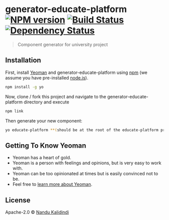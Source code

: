 # generator-educate-platform [![NPM version][npm-image]][npm-url] [![Build Status][travis-image]][travis-url] [![Dependency Status][daviddm-image]][daviddm-url]
> Component generator for university project

## Installation

First, install [Yeoman](http://yeoman.io) and generator-educate-platform using [npm](https://www.npmjs.com/) (we assume you have pre-installed [node.js](https://nodejs.org/)).

```bash
npm install -g yo
```

Now, clone / fork this project and navigate to the generator-educate-platform directory and execute

```bash
npm link
```

Then generate your new component:

```bash
yo educate-platform **(should be at the root of the educate-platform project)**
```

## Getting To Know Yeoman

 * Yeoman has a heart of gold.
 * Yeoman is a person with feelings and opinions, but is very easy to work with.
 * Yeoman can be too opinionated at times but is easily convinced not to be.
 * Feel free to [learn more about Yeoman](http://yeoman.io/).

## License

Apache-2.0 © [Nandu Kalidindi](https://nandukalidindi.github.io)


[npm-image]: https://badge.fury.io/js/generator-educate-platform.svg
[npm-url]: https://npmjs.org/package/generator-educate-platform
[travis-image]: https://travis-ci.org/nandukalidindi/generator-educate-platform.svg?branch=master
[travis-url]: https://travis-ci.org/nandukalidindi/generator-educate-platform
[daviddm-image]: https://david-dm.org/nandukalidindi/generator-educate-platform.svg?theme=shields.io
[daviddm-url]: https://david-dm.org/nandukalidindi/generator-educate-platform

